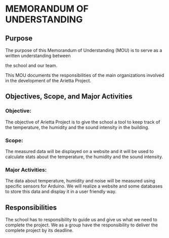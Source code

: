 # MEMORANDUM OF UNDERSTANDING 

## Purpose
The purpose of this Memorandum of Understanding (MOU) is to serve as a written understanding between 

the school and our team. 

This MOU documents the responsibilities of the main organizations involved in the development of the Arietta Project.

## Objectives, Scope, and Major Activities

### Objective: 

The objective of Arietta Project is to give the school a tool to keep track of the temperature, the humidity and the sound intensity in the building.

### Scope: 
The measured data will be displayed on a website and it will be used to calculate stats about the temperature, the humidity and the sound intensity.

### Major Activities: 
The data about temperature, humidity and noise will be measured using specific sensors for Arduino. 
We will realize a website and some databases to store this data and display it in a user friendly way.

## Responsibilities
The school has to responsibility to guide us and give us what we need to complete the project.
We as a group have the responsibility to deliver the complete project by its deadline.



